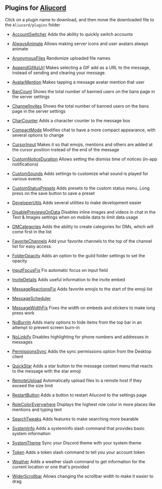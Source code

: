 ## Plugins for [Aliucord](https://github.com/Aliucord)

Click on a plugin name to download, and then move the downloaded file to the `Aliucord/plugins` folder

- [AccountSwitcher](https://github.com/zt64/aliucord-plugins/raw/builds/AccountSwitcher.zip )
Adds the ability to quickly switch accounts

- [AlwaysAnimate](https://github.com/zt64/aliucord-plugins/raw/builds/AlwaysAnimate.zip )
Allows making server icons and user avatars always animate

- [AnonymousFiles](https://github.com/zt64/aliucord-plugins/raw/builds/AnonymousFiles.zip )
Randomize uploaded file names

- [AppendGifAsUrl](https://github.com/zt64/aliucord-plugins/raw/builds/AppendGifAsUrl.zip )
Makes selecting a GIF add as a URL to the message, instead of sending and clearing your message.

- [AvatarMention](https://github.com/zt64/aliucord-plugins/raw/builds/AvatarMention.zip )
Makes tapping a message avatar mention that user

- [BanCount](https://github.com/zt64/aliucord-plugins/raw/builds/BanCount.zip )
Shows the total number of banned users on the bans page in the server settings

- [ChannelInvites](https://github.com/zt64/aliucord-plugins/raw/builds/ChannelInvites.zip )
Shows the total number of banned users on the bans page in the server settings

- [CharCounter](https://github.com/zt64/aliucord-plugins/raw/builds/CharCounter.zip )
Adds a character counter to the message box

- [CompactMode](https://github.com/zt64/aliucord-plugins/raw/builds/CompactMode.zip )
Modifies chat to have a more compact appearance, with several options to change

- [CursorInput](https://github.com/zt64/aliucord-plugins/raw/builds/CursorInput.zip )
Makes it so that emojis, mentions and others are added at the cursor position instead of the end of the message

- [CustomNoticeDuration](https://github.com/zt64/aliucord-plugins/raw/builds/CustomNoticeDuration.zip )
Allows setting the dismiss time of notices (in-app notifications)

- [CustomSounds](https://github.com/zt64/aliucord-plugins/raw/builds/CustomSounds.zip )
Adds settings to customize what sound is played for various events.

- [CustomStatusPresets](https://github.com/zt64/aliucord-plugins/raw/builds/CustomStatusPresets.zip )
Adds presets to the custom status menu. Long press on the save button to save a preset

- [DeveloperUtils](https://github.com/zt64/aliucord-plugins/raw/builds/DeveloperUtils.zip )
Adds several utilities to make development easier

- [DisablePreviewsOnData](https://github.com/zt64/aliucord-plugins/raw/builds/DisablePreviewsOnData.zip )
Disables inline images and videos in chat in the Text & Images settings when on mobile data to limit data usage

- [DMCategories](https://github.com/zt64/aliucord-plugins/raw/builds/DMCategories.zip )
Adds the ability to create categories for DMs, which will come first in the list

- [FavoriteChannels](https://github.com/zt64/aliucord-plugins/raw/builds/FavoriteChannels.zip )
Add your favorite channels to the top of the channel list for easy access.

- [FolderOpacity](https://github.com/zt64/aliucord-plugins/raw/builds/FolderOpacity.zip )
Adds an option to the guild folder settings to set the opacity

- [InputFocusFix](https://github.com/zt64/aliucord-plugins/raw/builds/InputFocusFix.zip )
Fix automatic focus on input field

- [InviteDetails](https://github.com/zt64/aliucord-plugins/raw/builds/InviteDetails.zip )
Adds useful information to the invite embed

- [MessageReactionsFix](https://github.com/zt64/aliucord-plugins/raw/builds/MessageReactionsFix.zip )
Adds favorite emojis to the start of the emoji list

- [MessageScheduler](https://github.com/zt64/aliucord-plugins/raw/builds/MessageScheduler.zip )


- [MessageWidthFix](https://github.com/zt64/aliucord-plugins/raw/builds/MessageWidthFix.zip )
Fixes the width on embeds and stickers to make long press work

- [NoBurnIn](https://github.com/zt64/aliucord-plugins/raw/builds/NoBurnIn.zip )
Adds many options to hide items from the top bar in an attempt to prevent screen burn-in

- [NoLinkify](https://github.com/zt64/aliucord-plugins/raw/builds/NoLinkify.zip )
Disables highlighting for phone numbers and addresses in messages

- [PermissionsSync](https://github.com/zt64/aliucord-plugins/raw/builds/PermissionsSync.zip )
Adds the sync permissions option from the Desktop client

- [QuickStar](https://github.com/zt64/aliucord-plugins/raw/builds/QuickStar.zip )
Adds a star button to the message context menu that reacts to the message with the star emoji

- [RemoteUpload](https://github.com/zt64/aliucord-plugins/raw/builds/RemoteUpload.zip )
Automatically upload files to a remote host if they exceed the size limit

- [RestartButton](https://github.com/zt64/aliucord-plugins/raw/builds/RestartButton.zip )
Adds a button to restart Aliucord to the settings page

- [RoleColorEverywhere](https://github.com/zt64/aliucord-plugins/raw/builds/RoleColorEverywhere.zip )
Displays the highest role color in more places like mentions and typing text

- [SearchTweaks](https://github.com/zt64/aliucord-plugins/raw/builds/SearchTweaks.zip )
Adds features to make searching more bearable

- [SystemInfo](https://github.com/zt64/aliucord-plugins/raw/builds/SystemInfo.zip )
Adds a systeminfo slash command that provides basic system information

- [SystemTheme](https://github.com/zt64/aliucord-plugins/raw/builds/SystemTheme.zip )
Sync your Discord theme with your system theme

- [Token](https://github.com/zt64/aliucord-plugins/raw/builds/Token.zip )
Adds a token slash command to tell you your account token

- [Weather](https://github.com/zt64/aliucord-plugins/raw/builds/Weather.zip )
Adds a weather slash command to get information for the current location or one that's provided

- [WiderScrollbar](https://github.com/zt64/aliucord-plugins/raw/builds/WiderScrollbar.zip )
Allows changing the scrollbar width to make it easier to drag
